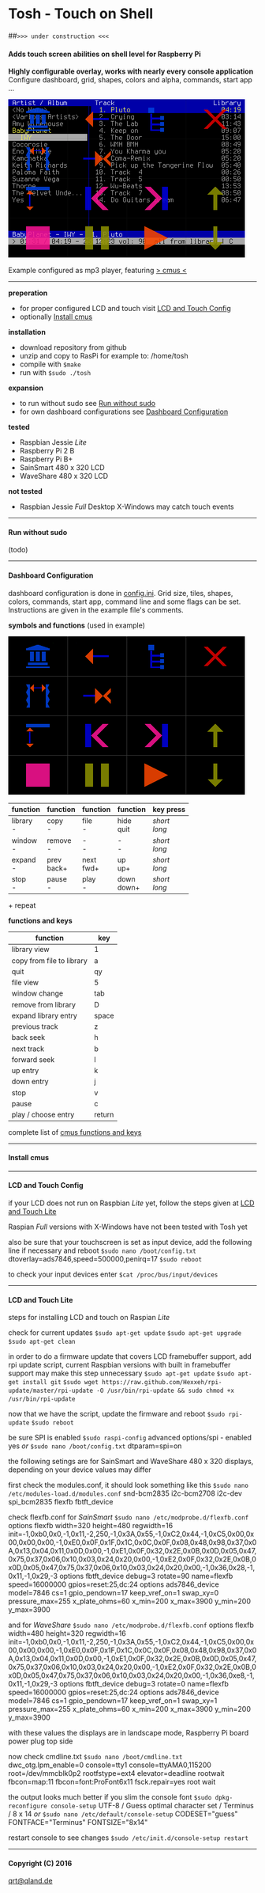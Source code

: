 # Tosh - Touch on Shell

##`>>> under construction <<<`

#### **Adds touch screen abilities on shell level for Raspberry Pi**
**Highly configurable overlay, works with nearly every console application**  
Configure dashboard, grid, shapes, colors and alpha, commands, start app ...

![tosh with cmus](https://github.com/qrti/tosh/blob/master/images/screen01.png)

Example configured as mp3 player, featuring [> cmus <](https://cmus.github.io/)




- - -

**preperation**
- for proper configured LCD and touch visit
  [LCD and Touch Config](#lcd-and-touch-config)
- optionally 
  [Install cmus](#install-cmus)

**installation**

- download repository from github
- unzip and copy to RasPi
  for example to: /home/tosh
- compile with 
  `$make`
- run with
  `$sudo ./tosh`

**expansion**

- to run without sudo see
  [Run without sudo](#run-without-sudo)
- for own dashboard configurations see
  [Dashboard Configuration](#dashboard-configuration)

**tested**

 - Raspbian Jessie *Lite*
 - Raspberry Pi 2 B
 - Raspberry Pi B+
 - SainSmart 480 x 320 LCD
 - WaveShare 480 x 320 LCD

**not tested**

- Raspbian Jessie *Full* Desktop
  X-Windows may catch touch events

- - -

#### Run without sudo
(todo)

- - -

#### Dashboard Configuration

dashboard configuration is done in [config.ini](https://github.com/qrti/tosh/blob/master/source/comfig.ini). Grid size, tiles, shapes, colors, commands, start app, command line and some flags can be set. Instructions are given in the example file's comments.

**symbols and functions** (used in example)

![tosh with cmus](https://github.com/qrti/tosh/blob/master/images/screen02.png)

|function    |function     |function    |function     |key press      |
|------------|-------------|------------|-------------|---------------|
|library<br>-|copy<br>-    |file<br>-   |hide<br>quit |*short<br>long*|
|window<br>- |remove<br>-  |-<br>-      |-<br>-       |*short<br>long*|
|expand<br>- |prev<br>back+|next<br>fwd+|up<br>up+    |*short<br>long*|
|stop<br>-   |pause<br>-   |play<br>-   |down<br>down+|*short<br>long*|
\+ repeat

**functions and keys**

|function                 |key   |
|-------------------------|------|
|library view             |1     |
|copy from file to library|a     |
|quit                     |qy    |
|file view                |5     |
|window change            |tab   |
|remove from library      |D     |
|expand library entry     |space |
|previous track           |z     |
|back seek                |h     |
|next track               |b     |
|forward seek             |l     |
|up entry                 |k     |
|down entry               |j     |
|stop                     |v     |
|pause                    |c     |
|play / choose entry      |return|

complete list of [cmus functions and keys](https://github.com/cmus/cmus/blob/master/Doc/cmus.txt)

- - -

#### Install cmus

- - -

#### LCD and Touch Config

if your LCD does not run on Raspbian *Lite* yet, follow the steps given at
[LCD and Touch Lite](#lcd-and-touch-lite)

Raspian *Full* versions with X-Windows have not been tested with Tosh yet

also be sure that your touchscreen is set as input device, add the following line if necessary and reboot
`$sudo nano /boot/config.txt`
dtoverlay=ads7846,speed=500000,penirq=17
`$sudo reboot`

to check your input devices enter
`$cat /proc/bus/input/devices`

- - -

#### LCD and Touch Lite

steps for installing LCD and touch on Raspian *Lite*

check for current updates
`$sudo apt-get update`
`$sudo apt-get upgrade`
`$sudo apt-get clean`

in order to do a firmware update that covers LCD framebuffer support, add rpi update script, current Raspbian versions with built in framebuffer support may make this step unnecessary
`$sudo apt-get update`
`$sudo apt-get install git`
`$sudo wget https://raw.github.com/Hexxeh/rpi-update/master/rpi-update -O /usr/bin/rpi-update && sudo chmod +x /usr/bin/rpi-update`

now that we have the script, update the firmware and reboot
`$sudo rpi-update`
`$sudo reboot`

be sure SPI is enabled
`$sudo raspi-config`
advanced options/spi - enabled yes
*or*
`$sudo nano /boot/config.txt`
dtparam=spi=on

the following setings are for SainSmart and WaveShare 480 x 320 displays, depending on your device values may differ

first check the modules.conf, it should look something like this
`$sudo nano /etc/modules-load.d/modules.conf`
snd-bcm2835
i2c-bcm2708
i2c-dev
spi_bcm2835
flexfb
fbtft_device

check flexfb.conf for *SainSmart*
`$sudo nano /etc/modprobe.d/flexfb.conf`
options flexfb width=320 height=480 regwidth=16 init=-1,0xb0,0x0,-1,0x11,-2,250,-1,0x3A,0x55,-1,0xC2,0x44,-1,0xC5,0x00,0x00,0x00,0x00,-1,0xE0,0x0F,0x1F,0x1C,0x0C,0x0F,0x08,0x48,0x98,0x37,0x0A,0x13,0x04,0x11,0x0D,0x00,-1,0xE1,0x0F,0x32,0x2E,0x0B,0x0D,0x05,0x47,0x75,0x37,0x06,0x10,0x03,0x24,0x20,0x00,-1,0xE2,0x0F,0x32,0x2E,0x0B,0x0D,0x05,0x47,0x75,0x37,0x06,0x10,0x03,0x24,0x20,0x00,-1,0x36,0x28,-1,0x11,-1,0x29,-3
options fbtft_device debug=3 rotate=90 name=flexfb speed=16000000 gpios=reset:25,dc:24
options ads7846_device model=7846 cs=1 gpio_pendown=17 keep_vref_on=1 swap_xy=0 pressure_max=255 x_plate_ohms=60 x_min=200 x_max=3900 y_min=200 y_max=3900

and for *WaveShare*
`$sudo nano /etc/modprobe.d/flexfb.conf`
options flexfb width=480 height=320 regwidth=16 init=-1,0xb0,0x0,-1,0x11,-2,250,-1,0x3A,0x55,-1,0xC2,0x44,-1,0xC5,0x00,0x00,0x00,0x00,-1,0xE0,0x0F,0x1F,0x1C,0x0C,0x0F,0x08,0x48,0x98,0x37,0x0A,0x13,0x04,0x11,0x0D,0x00,-1,0xE1,0x0F,0x32,0x2E,0x0B,0x0D,0x05,0x47,0x75,0x37,0x06,0x10,0x03,0x24,0x20,0x00,-1,0xE2,0x0F,0x32,0x2E,0x0B,0x0D,0x05,0x47,0x75,0x37,0x06,0x10,0x03,0x24,0x20,0x00,-1,0x36,0xe8,-1,0x11,-1,0x29,-3
options fbtft_device debug=3 rotate=0 name=flexfb speed=16000000 gpios=reset:25,dc:24
options ads7846_device model=7846 cs=1 gpio_pendown=17 keep_vref_on=1 swap_xy=1 pressure_max=255 x_plate_ohms=60 x_min=200 x_max=3900 y_min=200 y_max=3900

with these values the displays are in landscape mode, Raspberry Pi board power plug top side

now check cmdline.txt
`$sudo nano /boot/cmdline.txt`
dwc_otg.lpm_enable=0 console=tty1 console=ttyAMA0,115200 root=/dev/mmcblk0p2 rootfstype=ext4 elevator=deadline rootwait fbcon=map:11 fbcon=font:ProFont6x11 fsck.repair=yes root wait

the output looks much better if you slim the console font
`$sudo dpkg-reconfigure console-setup`
UTF-8 / Guess optimal character set / Terminus / 8 x 14
*or*
`$sudo nano /etc/default/console-setup`
CODESET="guess"
FONTFACE="Terminus"
FONTSIZE="8x14"

restart console to see changes
`$sudo /etc/init.d/console-setup restart`

- - -

#### Copyright (C) 2016
[qrt@qland.de](mailto:qrt@qland.de)
